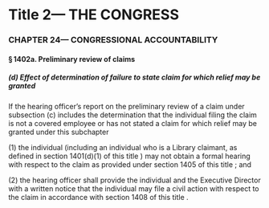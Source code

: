 
# Title 2— THE CONGRESS
### CHAPTER 24— CONGRESSIONAL ACCOUNTABILITY
#### § 1402a. Preliminary review of claims
##### (d) Effect of determination of failure to state claim for which relief may be granted

If the hearing officer’s report on the preliminary review of a claim under subsection (c) includes the determination that the individual filing the claim is not a covered employee or has not stated a claim for which relief may be granted under this subchapter

(1) the individual (including an individual who is a Library claimant, as defined in section 1401(d)(1) of this title ) may not obtain a formal hearing with respect to the claim as provided under section 1405 of this title ; and

(2) the hearing officer shall provide the individual and the Executive Director with a written notice that the individual may file a civil action with respect to the claim in accordance with section 1408 of this title .
